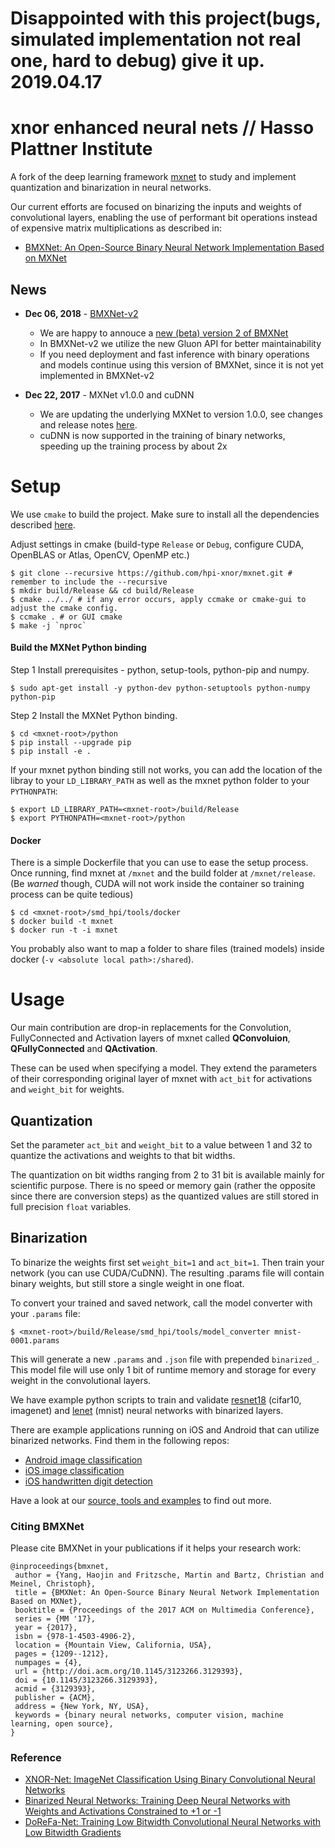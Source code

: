 # Disappointed with this project(bugs, simulated implementation not real one, hard to debug) give it up. 2019.04.17

# xnor enhanced neural nets // Hasso Plattner Institute

A fork of the deep learning framework [mxnet](http://mxnet.io) to study and implement quantization and binarization in neural networks.

Our current efforts are focused on binarizing the inputs and weights of convolutional layers, enabling the use of performant bit operations instead of expensive matrix multiplications as described in:

- [BMXNet: An Open-Source Binary Neural Network Implementation Based on MXNet](https://arxiv.org/abs/1705.09864)

## News

- **Dec 06, 2018** - [BMXNet-v2](https://github.com/hpi-xnor/BMXNet-v2)
    - We are happy to annouce a [new (beta) version 2 of BMXNet](https://github.com/hpi-xnor/BMXNet-v2)
    - In BMXNet-v2 we utilize the new Gluon API for better maintainability
    - If you need deployment and fast inference with binary operations and models continue using this version of BMXNet, since it is not yet implemented in BMXNet-v2

- **Dec 22, 2017** - MXNet v1.0.0 and cuDNN
    - We are updating the underlying MXNet to version 1.0.0, see changes and release notes [here](https://github.com/apache/incubator-mxnet/releases/tag/1.0.0).
    - cuDNN is now supported in the training of binary networks, speeding up the training process by about 2x

# Setup

We use ``cmake`` to build the project. Make sure to install all the dependencies described [here](docs/install/build_from_source.md#prerequisites). 

Adjust settings in cmake (build-type ``Release`` or ``Debug``, configure CUDA, OpenBLAS or Atlas, OpenCV, OpenMP etc.)  

```shell
$ git clone --recursive https://github.com/hpi-xnor/mxnet.git # remember to include the --recursive
$ mkdir build/Release && cd build/Release
$ cmake ../../ # if any error occurs, apply ccmake or cmake-gui to adjust the cmake config.
$ ccmake . # or GUI cmake
$ make -j `nproc`
```

#### Build the MXNet Python binding

Step 1 Install prerequisites - python, setup-tools, python-pip and numpy.
```shell
$ sudo apt-get install -y python-dev python-setuptools python-numpy python-pip
```

Step 2 Install the MXNet Python binding.
```shell
$ cd <mxnet-root>/python
$ pip install --upgrade pip
$ pip install -e .
```

If your mxnet python binding still not works, you can add the location of the libray to your ``LD_LIBRARY_PATH`` as well as the mxnet python folder to your ``PYTHONPATH``:
```shell
$ export LD_LIBRARY_PATH=<mxnet-root>/build/Release
$ export PYTHONPATH=<mxnet-root>/python
```
#### Docker

There is a simple Dockerfile that you can use to ease the setup process. Once running, find mxnet at ``/mxnet`` and the build folder at ``/mxnet/release``. (Be *warned* though, CUDA will not work inside the container so training process can be quite tedious)

```shell
$ cd <mxnet-root>/smd_hpi/tools/docker
$ docker build -t mxnet
$ docker run -t -i mxnet
```

You probably also want to map a folder to share files (trained models) inside docker (``-v <absolute local path>:/shared``).

# Usage

Our main contribution are drop-in replacements for the Convolution, FullyConnected and Activation layers of mxnet called **QConvoluion**, **QFullyConnected** and **QActivation**.

These can be used when specifying a model. They extend the parameters of their corresponding original layer of mxnet with ``act_bit`` for activations and ``weight_bit`` for weights.

## Quantization

Set the parameter ``act_bit`` and ``weight_bit`` to a value between 1 and 32 to quantize the activations and weights to that bit widths.

The quantization on bit widths ranging from 2 to 31 bit is available mainly for scientific purpose. There is no speed or memory gain (rather the opposite since there are conversion steps) as the quantized values are still stored in full precision ``float`` variables.

## Binarization

To binarize the weights first set ``weight_bit=1`` and ``act_bit=1``. Then train your network (you can use CUDA/CuDNN). The resulting .params file will contain binary weights, but still store a single weight in one float. 

To convert your trained and saved network, call the model converter with your ``.params`` file: 
```shell
$ <mxnet-root>/build/Release/smd_hpi/tools/model_converter mnist-0001.params
```

This will generate a new ``.params`` and ``.json`` file with prepended ``binarized_``. This model file will use only 1 bit of runtime memory and storage for every weight in the convolutional layers.

We have example python scripts to train and validate [resnet18](smd_hpi/examples/binary-imagenet1k) (cifar10, imagenet) and [lenet](smd_hpi/examples/binary_mnist) (mnist) neural networks with binarized layers.

There are example applications running on iOS and Android that can utilize binarized networks. Find them in the following repos:
- [Android image classification](https://github.com/hpi-xnor/android-image-classification)
- [iOS image classification](https://github.com/hpi-xnor/ios-image-classification)
- [iOS handwritten digit detection](https://github.com/hpi-xnor/ios-mnist)

Have a look at our [source, tools and examples](smd_hpi) to find out more.

### Citing BMXNet

Please cite BMXNet in your publications if it helps your research work:

```shell
@inproceedings{bmxnet,
 author = {Yang, Haojin and Fritzsche, Martin and Bartz, Christian and Meinel, Christoph},
 title = {BMXNet: An Open-Source Binary Neural Network Implementation Based on MXNet},
 booktitle = {Proceedings of the 2017 ACM on Multimedia Conference},
 series = {MM '17},
 year = {2017},
 isbn = {978-1-4503-4906-2},
 location = {Mountain View, California, USA},
 pages = {1209--1212},
 numpages = {4},
 url = {http://doi.acm.org/10.1145/3123266.3129393},
 doi = {10.1145/3123266.3129393},
 acmid = {3129393},
 publisher = {ACM},
 address = {New York, NY, USA},
 keywords = {binary neural networks, computer vision, machine learning, open source},
} 

```

### Reference

- [XNOR-Net: ImageNet Classification Using Binary Convolutional Neural Networks](https://arxiv.org/abs/1603.05279)
- [Binarized Neural Networks: Training Deep Neural Networks with Weights and Activations Constrained to +1 or -1](https://arxiv.org/abs/1602.02830)
- [DoReFa-Net: Training Low Bitwidth Convolutional Neural Networks with Low Bitwidth Gradients](https://arxiv.org/abs/1606.06160)
